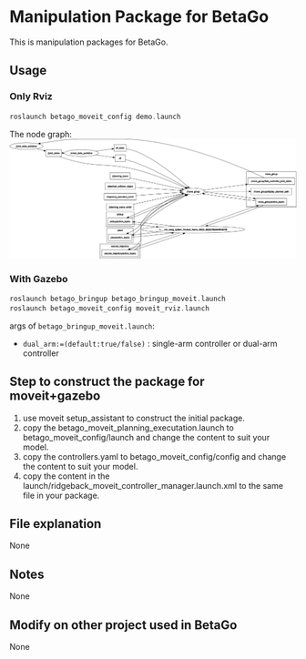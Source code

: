# Manipulation Package for BetaGo 
This is manipulation packages for BetaGo.
## Usage
### Only Rviz
```asm
roslaunch betago_moveit_config demo.launch
```
The node graph:
![only rviz node graph](https://github.com/TouchDeeper/BetaGo/blob/ztd/media/demo_graph.png)

### With Gazebo
```asm
roslaunch betago_bringup betago_bringup_moveit.launch
roslaunch betago_moveit_config moveit_rviz.launch
```
args of `betago_bringup_moveit.launch`:
- `dual_arm:=(default:true/false)` : single-arm controller or dual-arm controller
## Step to construct the package for moveit+gazebo
1. use moveit setup_assistant to construct the initial package.
2. copy the betago_moveit_planning_executation.launch to betago_moveit_config/launch and change the content to suit your model.
3. copy the controllers.yaml to betago_moveit_config/config and change the content to suit your model.
4. copy the content in the launch/ridgeback_moveit_controller_manager.launch.xml to the same file in your package.


## File explanation
None
## Notes
None
## Modify on other project used in BetaGo
None